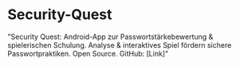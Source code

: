 # Security-Quest
"Security Quest: Android-App zur Passwortstärkebewertung &amp; spielerischen Schulung. Analyse &amp; interaktives Spiel fördern sichere Passwortpraktiken. Open Source. GitHub: [Link]"
